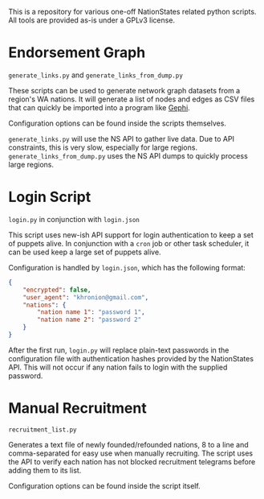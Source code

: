 This is a repository for various one-off NationStates related python scripts. All tools are provided as-is under a GPLv3 license.

# Endorsement Graph

`generate_links.py` and `generate_links_from_dump.py`

These scripts can be used to generate network graph datasets from a region's WA 
nations. It will generate a list of nodes and edges as CSV files that can quickly be imported into a program like
[Gephi](http://gephi.org/).

Configuration options can be found inside the scripts themselves.

`generate_links.py` will use the NS API to gather live data. Due to API constraints, this is very slow, especially for
large regions. `generate_links_from_dump.py` uses the NS API dumps to quickly process large regions.

# Login Script

`login.py` in conjunction with `login.json`

This script uses new-ish API support for login authentication to keep a set of puppets alive. In conjunction with a `cron` job or other task scheduler, it can be used keep a large set of puppets alive.

Configuration is handled by `login.json`, which has the following format:

```json
{
    "encrypted": false,
    "user_agent": "khronion@gmail.com",
    "nations": {
        "nation name 1": "password 1",
        "nation name 2": "password 2"
    }
}
``` 

After the first run, `login.py` will replace plain-text passwords in the configuration file with authentication hashes provided by the NationStates API. This will not occur if any nation fails to login with the supplied password.

# Manual Recruitment

`recruitment_list.py`

Generates a text file of newly founded/refounded nations, 8 to a line and comma-separated for easy use when manually recruiting. The script uses the API to verify each nation has not blocked recruitment telegrams before adding them to its list.

Configuration options can be found inside the script itself.